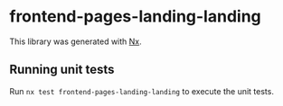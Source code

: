 # frontend-pages-landing-landing

This library was generated with [Nx](https://nx.dev).

## Running unit tests

Run `nx test frontend-pages-landing-landing` to execute the unit tests.
